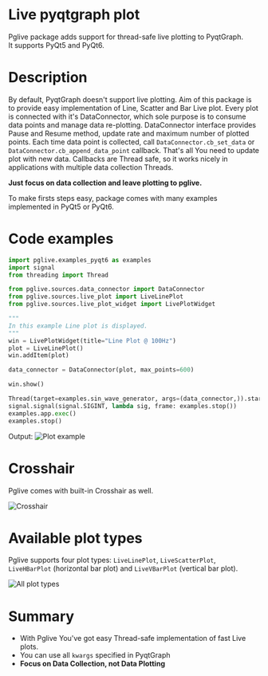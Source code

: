 # Live pyqtgraph plot

Pglive package adds support for thread-safe live plotting to PyqtGraph.  
It supports PyQt5 and PyQt6.

# Description #

By default, PyqtGraph doesn't support live plotting.
Aim of this package is to provide easy implementation of Line, Scatter and Bar Live plot.
Every plot is connected with it's DataConnector, which sole purpose is to consume data points and manage data re-plotting.
DataConnector interface provides Pause and Resume method, update rate and maximum number of plotted points.
Each time data point is collected, call `DataConnector.cb_set_data` or `DataConnector.cb_append_data_point` callback.
That's all You need to update plot with new data.
Callbacks are Thread safe, so it works nicely in applications with multiple data collection Threads.  

**Just focus on data collection and leave plotting to pglive.**

To make firsts steps easy, package comes with many examples implemented in PyQt5 or PyQt6.

# Code examples #

```python
import pglive.examples_pyqt6 as examples
import signal
from threading import Thread

from pglive.sources.data_connector import DataConnector
from pglive.sources.live_plot import LiveLinePlot
from pglive.sources.live_plot_widget import LivePlotWidget

"""
In this example Line plot is displayed.
"""
win = LivePlotWidget(title="Line Plot @ 100Hz")
plot = LiveLinePlot()
win.addItem(plot)

data_connector = DataConnector(plot, max_points=600)

win.show()

Thread(target=examples.sin_wave_generator, args=(data_connector,)).start()
signal.signal(signal.SIGINT, lambda sig, frame: examples.stop())
examples.app.exec()
examples.stop()
```

Output:
![Plot example](https://i.postimg.cc/RFYGfNS6/pglive.gif)

# Crosshair #

Pglive comes with built-in Crosshair as well.

![Crosshair](https://i.postimg.cc/1z75GZLV/pglive-crosshair.gif)

# Available plot types #

Pglive supports four plot types: `LiveLinePlot`, `LiveScatterPlot`, `LiveHBarPlot` (horizontal bar plot) and `LiveVBarPlot` (vertical bar plot).

![All plot types](https://i.postimg.cc/637CsKRC/pglive-allplots.gif)

# Summary #

- With Pglive You've got easy Thread-safe implementation of fast Live plots.
- You can use all `kwargs` specified in PyqtGraph
- **Focus on Data Collection, not Data Plotting**